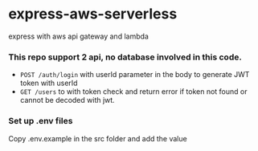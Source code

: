 # express-aws-serverless
express with aws api gateway and lambda

### This repo support 2 api, no database involved in this code.
- `POST /auth/login` with userId parameter in the body to generate JWT token with userId
- `GET /users` to with token check and return error if token not found or cannot be decoded with jwt. 

### Set up .env files
Copy .env.example in the src folder and add the value
